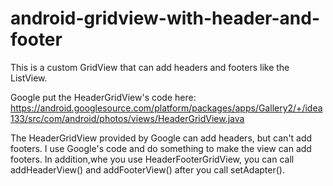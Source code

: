 android-gridview-with-header-and-footer
===
This is a custom GridView that can add headers and footers like the ListView.

Google put the HeaderGridView's code here:
<https://android.googlesource.com/platform/packages/apps/Gallery2/+/idea133/src/com/android/photos/views/HeaderGridView.java>

The HeaderGridView provided by Google can add headers, but can't add footers. I use Google's code and do something to make the view can add footers. In addition,whe you use HeaderFooterGridView, you can call addHeaderView() and addFooterView() after you call setAdapter().

